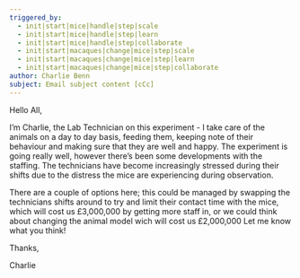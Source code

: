 ```yaml
---
triggered_by:
  - init|start|mice|handle|step|scale
  - init|start|mice|handle|step|learn
  - init|start|mice|handle|step|collaborate
  - init|start|macaques|change|mice|step|scale
  - init|start|macaques|change|mice|step|learn
  - init|start|macaques|change|mice|step|collaborate
author: Charlie Benn
subject: Email subject content [cCc]
---
```

Hello All,

I’m Charlie, the Lab Technician on this experiment - I take care of the animals on a day to day basis, feeding them, keeping note of their behaviour and making sure that they are well and happy. The experiment is going really well, however there’s been some developments with the staffing. The technicians have become increasingly stressed during their shifts due to the distress the mice are experiencing during observation. 

There are a couple of options here; this could be managed by swapping the technicians shifts around to try and limit their contact time with the mice, which will cost us £3,000,000 by getting more staff in, or we could think about changing the animal model wich will cost us £2,000,000 Let me know what you think! 

Thanks,

Charlie
